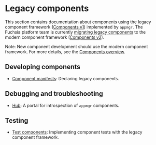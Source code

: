 # Legacy components

This section contains documentation about components using the legacy component
framework ([Components v1][glossary.components-v1]) implemented by `appmgr`.
The Fuchsia platform team is currently [migrating legacy components][migration]
to the modern component framework ([Components v2][glossary.components-v2]).

Note: New component development should use the modern component framework.
For more details, see the [Components overview][components-overview].

## Developing components

- [Component manifests](component_manifests.md): Declaring legacy components.

## Debugging and troubleshooting

- [Hub](hub.md): A portal for introspection of `appmgr` components.

## Testing

- [Test components][test-component]: Implementing component tests with the
  legacy component framework.

[components-overview]: /docs/concepts/components/v2/introduction.md
[glossary.components-v1]: /docs/glossary/README.md#components-v1
[glossary.components-v2]: /docs/glossary/README.md#components-v2
[migration]: /docs/contribute/open_projects/components/migration.md
[test-component]: /docs/concepts/testing/v1_test_component.md
